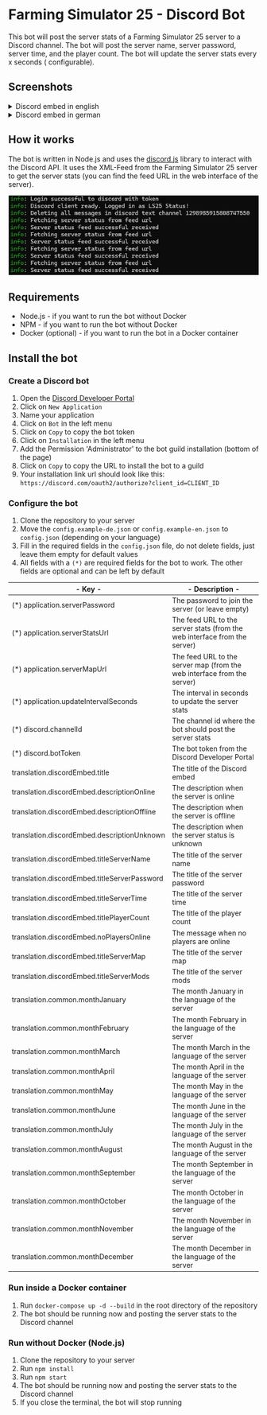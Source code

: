 # Farming Simulator 25 - Discord Bot

This bot will post the server stats of a Farming Simulator 25 server to a Discord channel. The bot will post the server
name, server password, server time, and the player count. The bot will update the server stats every x seconds (
configurable).

## Screenshots

<details>
<summary>Discord embed in english</summary>

![discord_en.png](misc%2Fimages%2Fdiscord_en.png)

</details>

<details>
<summary>Discord embed in german</summary>

![discord_de.png](misc%2Fimages%2Fdiscord_de.png)

</details>

## How it works

The bot is written in Node.js and uses the [discord.js](https://discord.js.org/) library to interact with the Discord
API. It uses the XML-Feed from the Farming Simulator 25 server to get the server stats (you can find the feed URL in the web
interface of the server).

![bot_terminal.png](misc%2Fimages%2Fbot_terminal.png)

## Requirements

- Node.js - if you want to run the bot without Docker
- NPM - if you want to run the bot without Docker
- Docker (optional) - if you want to run the bot in a Docker container

## Install the bot

### Create a Discord bot

1. Open the [Discord Developer Portal](https://discord.com/developers/applications)
2. Click on `New Application`
3. Name your application
4. Click on `Bot` in the left menu
5. Click on `Copy` to copy the bot token
6. Click on `Installation` in the left menu
7. Add the Permission 'Administrator' to the bot guild installation (bottom of the page)
8. Click on `Copy` to copy the URL to install the bot to a guild
9. Your installation link url should look like this: `https://discord.com/oauth2/authorize?client_id=CLIENT_ID`

### Configure the bot

1. Clone the repository to your server
2. Move the `config.example-de.json` or `config.example-en.json` to `config.json` (depending on your language)
3. Fill in the required fields in the `config.json` file, do not delete fields, just leave them empty for default values
4. All fields with a `(*)` are required fields for the bot to work. The other fields are optional and can be left by
   default

| **- Key -**                                  | **- Description -**                                                       |
|----------------------------------------------|---------------------------------------------------------------------------|
| (*) application.serverPassword               | The password to join the server (or leave empty)                          |
| (*) application.serverStatsUrl               | The feed URL to the server stats (from the web interface from the server) |
| (*) application.serverMapUrl                 | The feed URL to the server map (from the web interface from the server)   |
| (*) application.updateIntervalSeconds        | The interval in seconds to update the server stats                        |
| (*) discord.channelId                        | The channel id where the bot should post the server stats                 |
| (*) discord.botToken                         | The bot token from the Discord Developer Portal                           |
| translation.discordEmbed.title               | The title of the Discord embed                                            |
| translation.discordEmbed.descriptionOnline   | The description when the server is online                                 |
| translation.discordEmbed.descriptionOffline  | The description when the server is offline                                |
| translation.discordEmbed.descriptionUnknown  | The description when the server status is unknown                         |
| translation.discordEmbed.titleServerName     | The title of the server name                                              |
| translation.discordEmbed.titleServerPassword | The title of the server password                                          |
| translation.discordEmbed.titleServerTime     | The title of the server time                                              |
| translation.discordEmbed.titlePlayerCount    | The title of the player count                                             |
| translation.discordEmbed.noPlayersOnline     | The message when no players are online                                    |
| translation.discordEmbed.titleServerMap      | The title of the server map                                               |
| translation.discordEmbed.titleServerMods     | The title of the server mods                                              |
| translation.common.monthJanuary              | The month January in the language of the server                           |
| translation.common.monthFebruary             | The month February in the language of the server                          |
| translation.common.monthMarch                | The month March in the language of the server                             |
| translation.common.monthApril                | The month April in the language of the server                             |
| translation.common.monthMay                  | The month May in the language of the server                               |
| translation.common.monthJune                 | The month June in the language of the server                              |
| translation.common.monthJuly                 | The month July in the language of the server                              |
| translation.common.monthAugust               | The month August in the language of the server                            |
| translation.common.monthSeptember            | The month September in the language of the server                         |
| translation.common.monthOctober              | The month October in the language of the server                           |
| translation.common.monthNovember             | The month November in the language of the server                          |
| translation.common.monthDecember             | The month December in the language of the server                          |

### Run inside a Docker container

1. Run `docker-compose up -d --build` in the root directory of the repository
2. The bot should be running now and posting the server stats to the Discord channel

### Run without Docker (Node.js)

1. Clone the repository to your server
2. Run `npm install`
3. Run `npm start`
4. The bot should be running now and posting the server stats to the Discord channel
5. If you close the terminal, the bot will stop running
